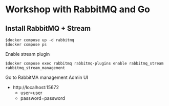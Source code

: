 # Workshop with RabbitMQ and Go

## Install RabbitMQ + Stream
```
$docker compose up -d rabbitmq
$docker compose ps
```

Enable stream plugin
```
$docker compose exec rabbitmq rabbitmq-plugins enable rabbitmq_stream rabbitmq_stream_management 
```

Go to RabbitMA management Admin UI
* http://localhost:15672
  * user=user
  * password=password